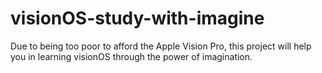 # visionOS-study-with-imagine
Due to being too poor to afford the Apple Vision Pro, this project will help you in learning visionOS through the power of imagination.
